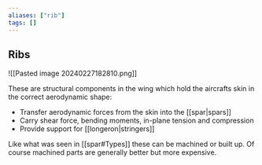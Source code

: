```yaml
---
aliases: ["rib"]
tags: []
---
```


## Ribs

![[Pasted image 20240227182810.png]]

These are structural components in the wing which hold the aircrafts skin in the correct aerodynamic shape:
- Transfer aerodynamic forces from the skin into the [[spar|spars]]
- Carry shear force, bending moments, in-plane tension and compression
- Provide support for [[longeron|stringers]]

Like what was seen in [[spar#Types]] these can be machined or built up. Of course machined parts are generally better but more expensive.